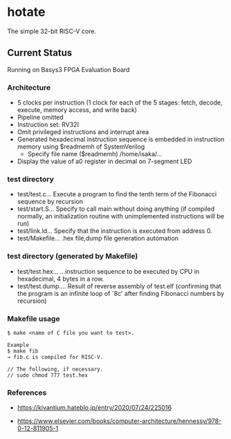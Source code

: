 # hotate

The simple 32-bit RISC-V core.

## Current Status

Running on Basys3 FPGA Evaluation Board

### Architecture

* 5 clocks per instruction (1 clock for each of the 5 stages: fetch, decode, execute, memory access, and write back)
* Pipeline omitted
* Instruction set: RV32I
* Omit privileged instructions and interrupt area
* Generated hexadecimal instruction sequence is embedded in instruction memory using $readmemh of SystemVerilog
	* Specify file name ($readmemh) /home/isaka/...
* Display the value of a0 register in decimal on 7-segment LED

### test directory

* test/test.c... Execute a program to find the tenth term of the Fibonacci sequence by recursion
* test/start.S... Specify to call main without doing anything (if compiled normally, an initialization routine with unimplemented instructions will be run)
* test/link.ld... Specify that the instruction is executed from address 0.
* test/Makefile... .hex file,dump file generation automation

### test directory (generated by Makefile)

* test/test.hex... ...instruction sequence to be executed by CPU in hexadecimal, 4 bytes in a row.
* test/test.dump.... Result of reverse assembly of test.elf (confirming that the program is an infinite loop of `8c' after finding Fibonacci numbers by recursion)

### Makefile usage

```
$ make <name of C file you want to test>.

Example
$ make fib
→ fib.c is compiled for RISC-V.

// The following, if necessary.
// sudo chmod 777 test.hex
```

### References

* https://kivantium.hateblo.jp/entry/2020/07/24/225016

* https://www.elsevier.com/books/computer-architecture/hennessy/978-0-12-811905-1
